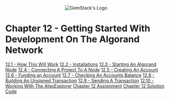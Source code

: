 <p align="center">
  <img
  src="https://camo.githubusercontent.com/e4ac909b3da508a9e5f8f5276359dd0d8a484a30dc58daf2b29755d87aa09b57/68747470733a2f2f67656d737461636b2e696f2f7374617469632f31626135356364376237663639393165633965646262386331343332323533342f30656261302f6c6f676f5f7072696d6172795f737461636b65642e61766966"
  alt="GemStack's Logo"
  />
</p>

# Chapter 12 - Getting Started With Development On The Algorand Network

[12.1 - How This Will Work](12_1-how-this-will-work.md)
[12.2 - Installations](12_2-installations.md)
[12.3 - Starting An Algorand Node](12_3-starting-an-algorand-node.md)
[12.4 - Connecting A Project To A Node](12_4-connect-a-project-to-a-node.md)
[12.5 - Creating An Account](12_5-creating-an-account.md)
[12.6 - Funding an Account](12_6-fund-an-account.md)
[12.7 - Checking An Accounts Balance](12_7-check-an-account-balance.md)
[12.8 - Building An Unsigned Transaction](12_8-building-an-unsigned-transaction.md)
[12.9 - Sending A Transaction](12_9-sending-a-transaction.md)
[12.10 - Working With The AlgoExplorer](2_10-working-with-the-algo-explorer.md)
[Chapter 12 Assignment](ch-12-assignment.md)
[Chapter 12 Solution Code](solution-code/)
